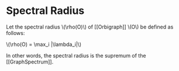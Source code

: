 Spectral Radius
===============

Let the spectral radius \\(\rho(O)\\) of [[Orbigraph]] \\(O\\) be defined as follows:

\\(\rho(O) = \max_i |\lambda_i|\\)

In other words, the spectral radius is the supremum of the [[GraphSpectrum]].